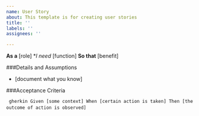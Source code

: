 ```yaml
---
name: User Story
about: This template is for creating user stories
title: ''
labels: ''
assignees: ''

---
```


**As a** [role]
**I need* [function]
**So that** [benefit]

###Details and Assumptions
* [document what you know]

###Acceptance Criteria

` ` ` gherkin
Given [some context]
When [certain action is taken]
Then [the outcome of action is observed]
` ` `

